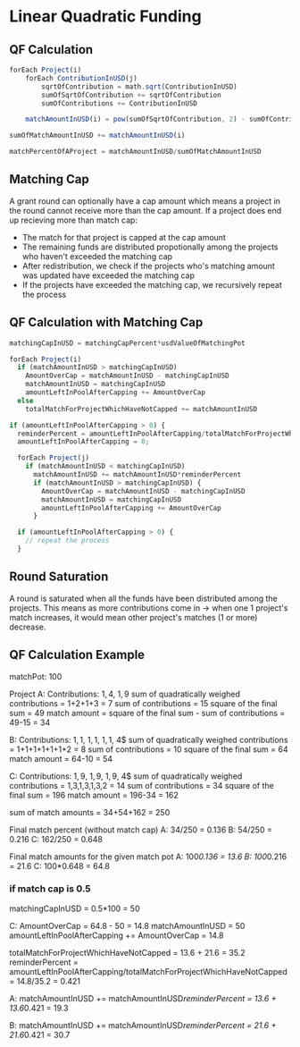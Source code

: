 # Linear Quadratic Funding

## QF Calculation

```javascript
forEach Project(i)
	forEach ContributionInUSD(j)
		sqrtOfContribution = math.sqrt(ContributionInUSD)
		sumOfSqrtOfContribution += sqrtOfContribution
		sumOfContributions += ContributionInUSD

	matchAmountInUSD(i) = pow(sumOfSqrtOfContribution, 2) - sumOfContributions

sumOfMatchAmountInUSD += matchAmountInUSD(i)

matchPercentOfAProject = matchAmountInUSD/sumOfMatchAmountInUSD
```

## Matching Cap

A grant round can optionally have a cap amount which means a project in the round cannot receive more than the cap amount. If a project does end up recieving more than match cap:

- The match for that project is capped at the cap amount
- The remaining funds are distributed propotionally among the projects who haven't exceeded the matching cap
- After redistribution, we check if the projects who's matching amount was updated have exceeded the matching cap
- If the projects have exceeded the matching cap, we recursively repeat the process

## QF Calculation with Matching Cap

```javascript
matchingCapInUSD = matchingCapPercent*usdValueOfMatchingPot

forEach Project(i)
  if (matchAmountInUSD > matchingCapInUSD)
    AmountOverCap = matchAmountInUSD - matchingCapInUSD
    matchAmountInUSD = matchingCapInUSD
    amountLeftInPoolAfterCapping += AmountOverCap
  else
    totalMatchForProjectWhichHaveNotCapped += matchAmountInUSD

if (amountLeftInPoolAfterCapping > 0) {
  reminderPercent = amountLeftInPoolAfterCapping/totalMatchForProjectWhichHaveNotCapped
  amountLeftInPoolAfterCapping = 0;

  forEach Project(j)
    if (matchAmountInUSD < matchingCapInUSD)
      matchAmountInUSD += matchAmountInUSD*reminderPercent
      if (matchAmountInUSD > matchingCapInUSD) {
        AmountOverCap = matchAmountInUSD - matchingCapInUSD
        matchAmountInUSD = matchingCapInUSD
        amountLeftInPoolAfterCapping += AmountOverCap
      }

  if (amountLeftInPoolAfterCapping > 0) {
    // repeat the process
  }
```

## Round Saturation

A round is saturated when all the funds have been distributed among the projects.
This means as more contributions come in -> when one 1 project's match increases, it would mean other project's matches (1 or more) decrease.

## QF Calculation Example

matchPot: 100

Project A:
Contributions: 1$, 4$, 1$, 9$
sum of quadratically weighed contributions = 1+2+1+3 = 7
sum of contributions = 15
square of the final sum = 49
match amount = square of the final sum - sum of contributions = 49-15 = 34

B:
Contributions: 1$, 1$, 1$, 1$, 1$, 1$, 4$
sum of quadratically weighed contributions = 1+1+1+1+1+1+2 = 8
sum of contributions = 10
square of the final sum = 64
match amount = 64-10 = 54

C:
Contributions: 1$, 9$, 1$, 9$, 1$, 9$, 4$
sum of quadratically weighed contributions = 1,3,1,3,1,3,2 = 14
sum of contributions = 34
square of the final sum = 196
match amount = 196-34 = 162

sum of match amounts = 34+54+162 = 250

Final match percent (without match cap)
A: 34/250 = 0.136
B: 54/250 = 0.216
C: 162/250 = 0.648

Final match amounts for the given match pot
A: 100*0.136 = 13.6
B: 100*0.216 = 21.6
C: 100\*0.648 = 64.8

### if match cap is 0.5

matchingCapInUSD = 0.5\*100 = 50

C:
AmountOverCap = 64.8 - 50 = 14.8
matchAmountInUSD = 50
amountLeftInPoolAfterCapping += AmountOverCap = 14.8

totalMatchForProjectWhichHaveNotCapped = 13.6 + 21.6 = 35.2
reminderPercent = amountLeftInPoolAfterCapping/totalMatchForProjectWhichHaveNotCapped = 14.8/35.2 = 0.421

A:
matchAmountInUSD += matchAmountInUSD*reminderPercent = 13.6 + 13.6*0.421 = 19.3

B:
matchAmountInUSD += matchAmountInUSD*reminderPercent = 21.6 + 21.6*0.421 = 30.7
